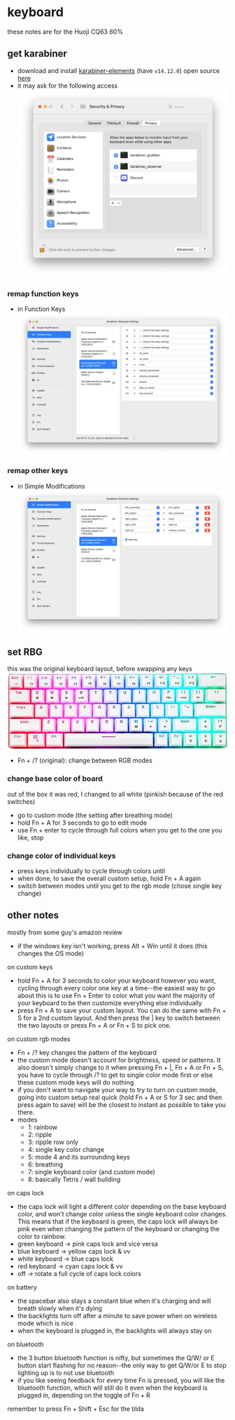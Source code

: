 # keyboard
these notes are for the Huoji CQ63 60%
## get karabiner
- download and install [karabiner-elements](https://karabiner-elements.pqrs.org/) (have `v14.12.0`) open source [here](https://github.com/pqrs-org/Karabiner-Elements)
- it may ask for the following access
![](/img/karabiner_settings.png)

### remap function keys
- in Function Keys
![](/img/keyboard_functions.png)

### remap other keys
- in Simple Modifications ![](/img/keyboard_remappings.png)

## set RBG
this was the original keyboard layout, before swapping any keys
![](/img/huoji.jpg)
- Fn + /? (original): change between RGB modes

### change base color of board
out of the box it was red, I changed to all white (pinkish because of the red switches)
- go to custom mode (the setting after breathing mode)
- hold Fn + A for 3 seconds to go to edit mode
- use Fn + enter to cycle through full colors
when you get to the one you like, stop 

### change color of individual keys
- press keys individually to cycle through colors until 
- when done, to save the overall custom setup, hold Fn + A again
- switch between modes until you get to the rgb mode (chose single key change)

## other notes
mostly from some guy's amazon review

- if the windows key isn't working, press Alt + Win until it does (this changes the OS mode)


on custom keys
- hold Fn + A for 3 seconds to color your keyboard however you want, cycling through every color one key at a time--the easiest way to go about this is to use Fn + Enter to color what you want the majority of your keyboard to be then customize everything else individually
- press Fn + A to save your custom layout. You can do the same with Fn + S for a 2nd custom layout. And then press the \| key to switch between the two layouts or press Fn + A or Fn + S to pick one.

on custom rgb modes
- Fn + /? key changes the pattern of the keyboard
- the custom mode doesn't account for brightness, speed or patterns. It also doesn't simply change to it when pressing Fn + \|, Fn + A or Fn + S, you have to cycle through /? to get to single color mode first or else these custom mode keys will do nothing
- if you don't want to navigate your way to try to turn on custom mode, going into custom setup real quick (hold Fn + A or S for 3 sec and then press again to save) will be the closest to instant as possible to take you there.
- modes
  - 1: rainbow
  - 2: ripple
  - 3: ripple row only
  - 4: single key color change
  - 5: mode 4 and its surrounding keys
  - 6: breathing
  - 7: single keyboard color (and custom mode)
  - 8: basically Tetris / wall building

on caps lock
- the caps lock will light a different color depending on the base keyboard color, and won't change color unless the single keyboard color changes. This means that if the keyboard is green, the caps lock will always be pink even when changing the pattern of the keyboard or changing the color to rainbow.
- green keyboard -> pink caps lock and vice versa
- blue keyboard -> yellow caps lock & vv
- white keyboard -> blue caps lock
- red keyboard -> cyan caps lock & vv
- off -> rotate a full cycle of caps lock colors

on battery
- the spacebar also stays a constant blue when it's charging and will breath slowly when it's dying
- the backlights turn off after a minute to save power when on wireless mode which is nice
- when the keyboard is plugged in, the backlights will always stay on

on bluetooth
- the 3 button bluetooth function is nifty, but sometimes the Q/W/ or E button start flashing for no reason--the only way to get Q/W/or E to stop lighting up is to not use bluetooth
- if you like seeing feedback for every time Fn is pressed, you will like the bluetooth function, which will still do it even when the keyboard is plugged in, depending on the toggle of Fn + R

remember to press Fn + Shift + Esc for the tilda

